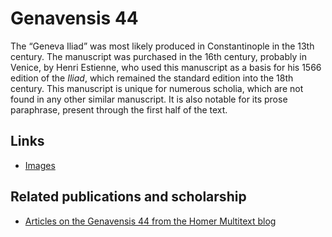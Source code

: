 # Genavensis 44 #

The “Geneva Iliad” was most likely produced in Constantinople in the 13th century. The manuscript was purchased in the 16th century, probably in Venice, by Henri Estienne, who used this manuscript as a basis for his 1566 edition of the *Iliad*, which remained the standard edition into the 18th century. This manuscript is unique for numerous scholia, which are not found in any other similar manuscript. It is also notable for its prose paraphrase, present through the first half of the text.

## Links ##
- [Images][4]

## Related publications and scholarship ##
- [Articles on the Genavensis 44 from the Homer Multitext blog](http://homermultitext.blogspot.com/search/label/Geneva%20Iliad)


[4]: http://beta.hpcc.uh.edu/tomcat/hmtdigital/browseimg?urn=urn:cite:ecod:gen44